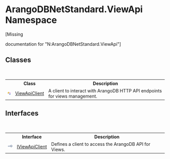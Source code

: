# ArangoDBNetStandard.ViewApi Namespace
 

\[Missing <summary> documentation for "N:ArangoDBNetStandard.ViewApi"\]


## Classes
&nbsp;<table><tr><th></th><th>Class</th><th>Description</th></tr><tr><td>![Public class](media/pubclass.gif "Public class")</td><td><a href="e1546b8a-e37d-ba73-c040-b7ef70ceb6b1">ViewApiClient</a></td><td>
A client to interact with ArangoDB HTTP API endpoints for views management.</td></tr></table>

## Interfaces
&nbsp;<table><tr><th></th><th>Interface</th><th>Description</th></tr><tr><td>![Public interface](media/pubinterface.gif "Public interface")</td><td><a href="7ceb397b-e341-c561-113b-39d6e5b7afe6">IViewApiClient</a></td><td>
Defines a client to access the ArangoDB API for Views.</td></tr></table>&nbsp;
